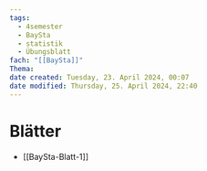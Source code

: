 ```yaml
---
tags:
  - 4semester
  - BaySta
  - statistik
  - Übungsblatt
fach: "[[BaySta]]"
Thema:
date created: Tuesday, 23. April 2024, 00:07
date modified: Thursday, 25. April 2024, 22:40
---
```


# Blätter

- [[BaySta-Blatt-1]]